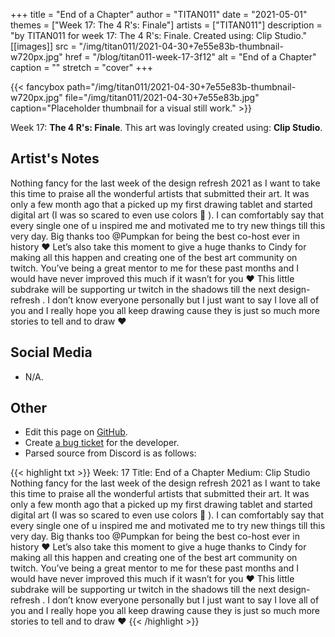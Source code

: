 +++
title =       "End of a Chapter"
author =      "TITAN011"
date =        "2021-05-01"
themes =      ["Week 17: The 4 R's: Finale"]
artists =     ["TITAN011"]
description = "by TITAN011 for week 17: The 4 R's: Finale. Created using: Clip Studio."
[[images]]
      src = "/img/titan011/2021-04-30+7e55e83b-thumbnail-w720px.jpg"
      href = "/blog/titan011-week-17-3f12"
      alt = "End of a Chapter"
      caption = ""
      stretch = "cover"
+++

{{< fancybox path="/img/titan011/2021-04-30+7e55e83b-thumbnail-w720px.jpg" file="/img/titan011/2021-04-30+7e55e83b.jpg" caption="Placeholder thumbnail for a visual still work." >}}


Week 17: **The 4 R's: Finale**. This art was lovingly created using: **Clip Studio**.

## Artist's Notes

Nothing fancy for the last week of the design refresh 2021 as I want to take this time to praise all the wonderful artists that submitted their art. It was only a few month ago that a picked up my first drawing tablet and started digital art (I was so scared to even use colors 🤣 ). I can comfortably say that every single one of u inspired me and motivated me to try new things till this very day. Big thanks too @Pumpkan for being the best co-host ever in history ❤️  Let’s also take this moment to give a huge thanks to Cindy for making all this happen and creating one of the best art community on twitch. You’ve being a great mentor to me for these past months and I would have never improved this much if it wasn’t for you ❤️ This little subdrake will be supporting ur twitch in the shadows till the next design-refresh  . I don’t know everyone personally but I just want to say I love all of you and I really hope you all keep drawing cause they is just so much more stories to tell and to draw ❤️

## Social Media

- N/A.

## Other

- Edit this page on [GitHub](https://github.com/teaminkling/web-refresh/edit/main/content/blog/titan011-week-17-3f12.md).
- Create [a bug ticket](https://github.com/teaminkling/web-refresh/issues/new?assignees=&labels=bug&template=problem-report.md&title=) for the developer.
- Parsed source from Discord is as follows:

{{< highlight txt >}}
Week: 17 
Title: End of a Chapter 
Medium: Clip Studio
Nothing fancy for the last week of the design refresh 2021 as I want to take this time to praise all the wonderful artists that submitted their art. It was only a few month ago that a picked up my first drawing tablet and started digital art (I was so scared to even use colors 🤣 ). I can comfortably say that every single one of u inspired me and motivated me to try new things till this very day. Big thanks too @Pumpkan for being the best co-host ever in history ❤️  Let’s also take this moment to give a huge thanks to Cindy for making all this happen and creating one of the best art community on twitch. You’ve being a great mentor to me for these past months and I would have never improved this much if it wasn’t for you ❤️ This little subdrake will be supporting ur twitch in the shadows till the next design-refresh  . I don’t know everyone personally but I just want to say I love all of you and I really hope you all keep drawing cause they is just so much more stories to tell and to draw ❤️
{{< /highlight >}}